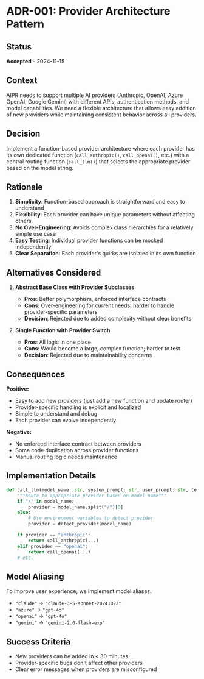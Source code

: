 # ADR-001: Provider Architecture Pattern

## Status
**Accepted** - 2024-11-15

## Context
AIPR needs to support multiple AI providers (Anthropic, OpenAI, Azure OpenAI, Google Gemini) with different APIs, authentication methods, and model capabilities. We need a flexible architecture that allows easy addition of new providers while maintaining consistent behavior across all providers.

## Decision
Implement a function-based provider architecture where each provider has its own dedicated function (`call_anthropic()`, `call_openai()`, etc.) with a central routing function (`call_llm()`) that selects the appropriate provider based on the model string.

## Rationale
1. **Simplicity**: Function-based approach is straightforward and easy to understand
2. **Flexibility**: Each provider can have unique parameters without affecting others
3. **No Over-Engineering**: Avoids complex class hierarchies for a relatively simple use case
4. **Easy Testing**: Individual provider functions can be mocked independently
5. **Clear Separation**: Each provider's quirks are isolated in its own function

## Alternatives Considered
1. **Abstract Base Class with Provider Subclasses**
   - **Pros**: Better polymorphism, enforced interface contracts
   - **Cons**: Over-engineering for current needs, harder to handle provider-specific parameters
   - **Decision**: Rejected due to added complexity without clear benefits

2. **Single Function with Provider Switch**
   - **Pros**: All logic in one place
   - **Cons**: Would become a large, complex function; harder to test
   - **Decision**: Rejected due to maintainability concerns

## Consequences
**Positive:**
- Easy to add new providers (just add a new function and update router)
- Provider-specific handling is explicit and localized
- Simple to understand and debug
- Each provider can evolve independently

**Negative:**
- No enforced interface contract between providers
- Some code duplication across provider functions
- Manual routing logic needs maintenance

## Implementation Details
```python
def call_llm(model_name: str, system_prompt: str, user_prompt: str, temperature: float = 0.5):
    """Route to appropriate provider based on model name"""
    if "/" in model_name:
        provider = model_name.split("/")[0]
    else:
        # Use environment variables to detect provider
        provider = detect_provider(model_name)

    if provider == "anthropic":
        return call_anthropic(...)
    elif provider == "openai":
        return call_openai(...)
    # etc.
```

## Model Aliasing
To improve user experience, we implement model aliases:
- `"claude"` → `"claude-3-5-sonnet-20241022"`
- `"azure"` → `"gpt-4o"`
- `"openai"` → `"gpt-4o"`
- `"gemini"` → `"gemini-2.0-flash-exp"`

## Success Criteria
- New providers can be added in < 30 minutes
- Provider-specific bugs don't affect other providers
- Clear error messages when providers are misconfigured
